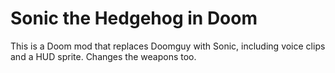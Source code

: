 # Sonic the Hedgehog in Doom
This is a Doom mod that replaces Doomguy with Sonic, including voice clips and a HUD sprite. Changes the weapons too.
